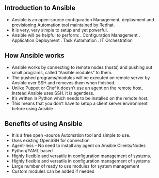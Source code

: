## **Introduction to Ansible**
- Ansible is an open-source configuration Management,
deployment and provisioning Automation tool maintained by Redhat.
- It is very, very simple to setup and yet powerful.
- Ansible will be helpful to perform:
    . Configuration Management
    . Application Deployment
    . Task Automation
    . IT Orchestration

## **How Ansible works**
  - Ansible works by connecting to remote nodes (hosts) and pushing out small programs, called “Ansible
    modules” to them.
  - The pushed programs/modules will be executed on remote server by Ansible over SSH and removes them
    when finished.
  - Unlike Puppet or Chef it doesn’t use an agent on the remote host, Instead Ansible uses SSH. It is agentless.
  - It’s written in Python which needs to be installed on the remote host.
  - This means that you don’t have to setup a client server environment before using Ansible

## **Benefits of using Ansible**
 - It is a free open -source Automation tool and simple to use.
 - Uses existing OpenSSH for connection
 - Agent-less – No need to install any agent on Ansible Clients/Nodes
 - Python/YAML based
 - Highly flexible and versatile in configuration management of systems.
 - Highly flexible and versatile in configuration management of systems
 - Large number of ready to use modules for system management
 - Custom modules can be added if needed
